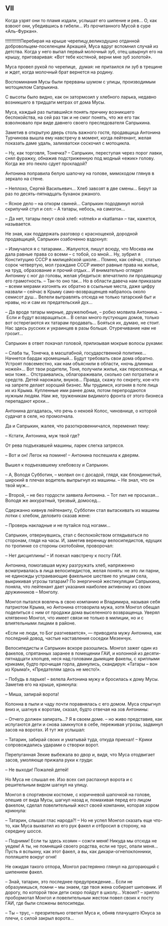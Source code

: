 ## VII

Когда узрят они то пламя издали, услышат его шипение и рев…
О, как взвоют они, убедившись в гибели…
Из прочитанного Мусой в суре «Аль-Фуркан».

!!!!!!!!!!!!Перебирая на крыше черепицу,великодушно отданной добровольцем-поселенцем Аркашей, Муса вдруг вспомнил случай из детства.
Когда у него выпал первый молочный зуб, отец швырнул его на крышу, приговаривая:
«Вот тебе костяной, верни мне зуб золотой».

Муса провел рукой по черепице,  думая: не притаился ли зуб в трещине и ждет, когда молочный брат вернется на родину.

Воспоминания Мусы были прерваны шумом с улицы, производимым мотоциклом Сапрыкина.

С высоты было видно, как он затормозил у хлебного ларька, недавно возникшего в тридцати метрах от дома Мусы.

Муса, каждый раз пытавшийся понять причину возникшего беспокойства, на сей раз так и не смог понять, что же его так взволновало при виде давнего своего преследователя Сапрыкина.

Заметив в открытую дверь столь важного гостя, продавщица Антонина Турчинова вышла ему навстречу в момент, когда лейтенант, желая показать даме удаль, залихватски соскочил с мотоцикла.

– Ну, как торговля, Тонечка?
– Сапрыкин, переступая через порог лавки, снял фуражку, обнажив подстриженную под модный «ежик» голову.
Когда же это пекло сдует прохладой?

Антонина поправила белую шапочку на голове, мимоходом глянув в зеркало на стене.

– Неплохо, Сергей Васильевич…
Хлеб завозят в две смены…
Берут за раз по десять-пятнадцать буханок ржаного.

– Ясное дело – на откорм свиней…
Сапрыкин пододвинул ногой скрипучий стул и сел:
– А татары, небось, на самогон…

– Да нет, татары пекут свой хлеб: «otmek» и «katlama» – так, кажется, называется.

Не зная, как поддержать разговор с краснощекой, дородной продавщицей, Сапрыкин озабоченно вздохнул:

– Измучался я с татарами…
Жалуются, пишут всюду, что Москва им дала равные права со всеми – с тобой, со мной…
Ну, зубрил я Конституцию СССР в милицейской школе…
Помню, как сейчас, статью сорок четвертую, мол граждане СССР имеют равные права на жилье, на труд, образование и прочий отдых…
И внимательно оглядел Антонину с ног до головы, желая убедиться: впечатлило ли продавщицу его грамотность.
– Так-то оно так…
Но в области давеча нам приказали – всеми мерами изгонять их обратно в ссыльные места, даже цифру назвали – сейчас в Крыму само-возвращенцев набралось около семисот душ…
Велели вытравлять отсюда не только татарский быт и нравы, но и сам их предательский дух…

– Да вроде татары мирные, дружелюбные, – робко молвила Антонина.
– Если и будут возвращаться…
В селах много пустующих домов, только вот остерегаются их татарам продавать…
Бояться их, думаю, не стоит.
Нас здесь русских и украинцев в разы больше.
Отуречивание нам не грозит…

Сапрыкин в ответ покачал головой, прилизывая мокрые волосы руками:

– Слаба ты, Тонечка, в масштабной, государственной политике…
Начнется бардак кромешный…
Будут требовать свои дома обратно.
Устроят повсеместно, как нам объяснили в области, «ночь длинных ножей»...
Вот твои родители, Тоня, получили жилье, как переселенцы, и мои тоже…
Отстраивались, облагораживали, сколько сил потратили и средств.
Детей нарожали, внуков…
Правда, скажу по секрету, кое-кто на запрете делает хороший бизнес.
Мы трудимся, изгоняя в поте лица их из Крыма.
Купленные ими ранее дома, потом перепродаются нужным людям.
Нам же, труженикам видимого фронта от этого бизнеса перепадают крохи…

Антонина догадалась, что речь о некоей Колос, чиновнице, о которой судачат в селе, но промолчала.

Да и Сапрыкин, жалея, что разоткровенничался, переменил тему:

– Кстати, Антонина, муж твой где?

От рева подъехавшей машины, ларек слегка затрясся.

– Вот и он!
Легок на помине!
– Антонина поспешила к дверям.

Вышел к подъехавшему хлебовозу и Сапрыкин.

– А, Володя Субботин, – молвил он с досадой, глядя, как блондинистый, широкий в плечах водитель выпрыгнул из машины.
– Не знал, что он твой муж…

– Второй, – не без гордости заявила Антонина.
– Тот пил не просыхая…
Володя же аккуратный, трезвый, домосед…

Сдержанно кивнув лейтенанту, Субботин стал вытаскивать из машины лотки с хлебом, деловито сказав жене:

– Проверь накладные и не путайся под ногами…

Сапрыкин, отвернувшись, стал с беспокойством оглядываться по сторонам, глядя на часы.
И, заметив вереницу велосипедистов, едущих по тропинке со стороны скотобойни, проворочал:

– Нет дисциплины!
– И поехал навстречу к посту ГАИ.

Антонина, помогавшая мужу разгружать хлеб, напряженно всматривалась в лица велосипедистов, желая понять: не это ли парни, не единожды устраивающие факельное шествие по улицам села, выкрикивая угрозы татарам?
По энергичной жестикуляции Сапрыкина, поняла, что лейтенант дает указания наиболее активному из своих дружинников – Монголу.

Монгол пытался вовлечь в свою компанию и Владимира, называя себя патриотом Крыма, но Антонина отговорила мужа, хотя Монгол обещал поделиться с ним от продажи дома выселенного возвращенца.
Уверял клятвенно Монгол, что имеет связи не только в милиции, но и с влиятельными лицами в районе.

«Если не люди, то Бог разгневается», — приводила мужу Антонина, как последний довод, частые наставления соседки Мезенчук.

Велосипедисты и Сапрыкин вскоре разошлись.
Монгол зажег один из факелов, спрятанных заранее в помещении ГАИ, и колонной из десяти-пятнадцати хлопцев, неся над головами дымящие факелы, с хриплыми криками, будто прочищая горла, двинулись, скандируя: «Татары – вон из Крыма!», «Предателям здесь не место!».

– Побудь в ларьке!
– велела Антонина мужу и бросилась к дому Мусы.
Заметив его на крыше, крикнула:

– Миша, запирай ворота!

Колонна в пыли и чаду почти поравнялась с его домом.
Муса спрыгнул вниз и, шагнув к воротам, сказал, будто отвечая на зов Антонины:

– Отчего должен запирать…?
Я в своем доме.
– но живо представив, как испугаются дети и снова замкнутся в себе, переживая угрозы, задвинул засов на воротах.
И тут же услышал:

– Татарин, забирай своих и уматывай туда, откуда приехал!
– Крики сопровождались ударами о створки ворот.

Перепуганная Зекие выбежала во двор и, видя, что Муса отодвигает засов, умоляюще прижала руки к груди:

– Не выходи!
Пожалей детей!

Но Муса не слышал ее.
Изо всех сил распахнул ворота и с решительным видом шагнул на улицу.

Монгол в спортивном костюме, с коричневой шапочкой на голове, опешив от вида Мусы, шагнул назад и, помахивая перед его лицом факелом, сделал повелительный жест своей компании, которая хором крикнула:

– Татарин, слышал глас народа?!
– Но не успел Монгол сказать еще что-то, как Муса выхватил из его рук факел и отбросил в сторону, на середину шоссе.

– Подними!
Если ты здесь хозяин – сожги меня!
Никуда мы отсюда не уедем!
А ты, не помнящий своего родства, если не трус, опали меня…
Пусть я вспыхну, как этот факел, а вы, как дикари-огнепоклонники, попляшете вокруг огня!

Не ожидая такого отпора, Монгол растерянно глянул на догорающий с шипением факел.

– Знай, татарин, это последнее предупреждение…
Если не образумишься, помни – мы знаем, где твоя жена собирает шиповник.
И дорогу, по которой твои дети скоро пойдут в школу…
Усвоил?
– хрипло пробормотал Монгол и повелительным жестом повел своих к посту ГАИ, где были сложены велосипеды.

– Ты – трус, – презрительно ответил Муса и, обняв плачущего Юнуса за плечи, с силой закрыл ворота…
